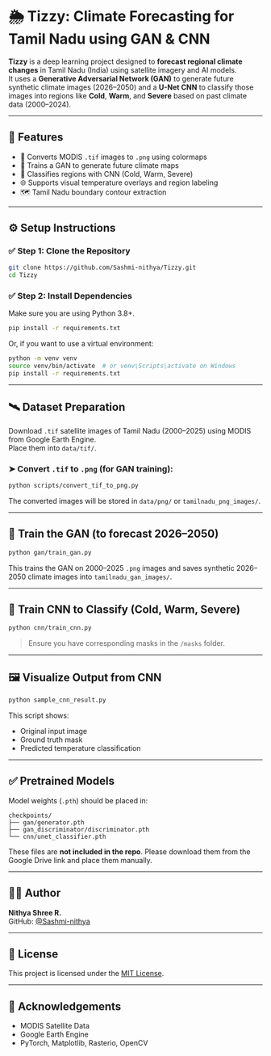 
# 🌦️ Tizzy: Climate Forecasting for Tamil Nadu using GAN & CNN

**Tizzy** is a deep learning project designed to **forecast regional climate changes** in Tamil Nadu (India) using satellite imagery and AI models.  
It uses a **Generative Adversarial Network (GAN)** to generate future synthetic climate images (2026–2050) and a **U-Net CNN** to classify those images into regions like **Cold**, **Warm**, and **Severe** based on past climate data (2000–2024).

---

## 📌 Features

- 🔄 Converts MODIS `.tif` images to `.png` using colormaps
- 🤖 Trains a GAN to generate future climate maps
- 🧠 Classifies regions with CNN (Cold, Warm, Severe)
- 🌐 Supports visual temperature overlays and region labeling
- 🗺️ Tamil Nadu boundary contour extraction

---


## ⚙️ Setup Instructions

### ✅ Step 1: Clone the Repository

```bash
git clone https://github.com/Sashmi-nithya/Tizzy.git
cd Tizzy
```

### ✅ Step 2: Install Dependencies

Make sure you are using Python 3.8+.

```bash
pip install -r requirements.txt
```

Or, if you want to use a virtual environment:

```bash
python -m venv venv
source venv/bin/activate  # or venv\Scripts\activate on Windows
pip install -r requirements.txt
```

---

## 🛰️ Dataset Preparation

Download `.tif` satellite images of Tamil Nadu (2000–2025) using MODIS from Google Earth Engine.  
Place them into `data/tif/`.

### ➤ Convert `.tif` to `.png` (for GAN training):
```bash
python scripts/convert_tif_to_png.py
```

The converted images will be stored in `data/png/` or `tamilnadu_png_images/`.

---

## 🧠 Train the GAN (to forecast 2026–2050)

```bash
python gan/train_gan.py
```

This trains the GAN on 2000–2025 `.png` images and saves synthetic 2026–2050 climate images into `tamilnadu_gan_images/`.

---

## 🎯 Train CNN to Classify (Cold, Warm, Severe)

```bash
python cnn/train_cnn.py
```

> Ensure you have corresponding masks in the `/masks` folder.

---

## 🖼️ Visualize Output from CNN

```bash
python sample_cnn_result.py
```

This script shows:
- Original input image
- Ground truth mask
- Predicted temperature classification

---

## ✅ Pretrained Models

Model weights (`.pth`) should be placed in:

```
checkpoints/
├── gan/generator.pth
├── gan_discriminator/discriminator.pth
└── cnn/unet_classifier.pth
```

These files are **not included in the repo**. Please download them from the Google Drive link and place them manually.

---

## 👩‍💻 Author

**Nithya Shree R.**  
GitHub: [@Sashmi-nithya](https://github.com/Sashmi-nithya)

---

## 📄 License

This project is licensed under the [MIT License](LICENSE).

---

## 🙌 Acknowledgements

- MODIS Satellite Data  
- Google Earth Engine  
- PyTorch, Matplotlib, Rasterio, OpenCV
